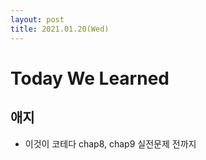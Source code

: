 ```yaml
---
layout: post
title: 2021.01.20(Wed)
---
```

# Today We Learned

## 애지

- 이것이 코테다 chap8, chap9 실전문제 전까지
